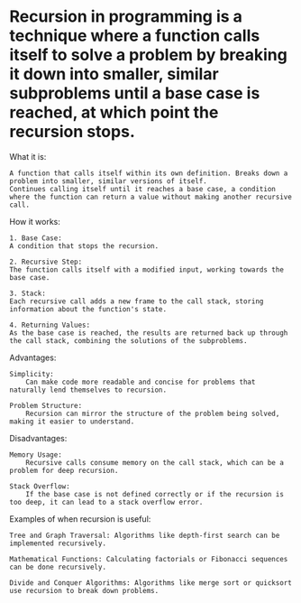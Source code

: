 # Recursion in programming is a technique where a function calls itself to solve a problem by breaking it down into smaller, similar subproblems until a base case is reached, at which point the recursion stops. 

What it is:

    A function that calls itself within its own definition. Breaks down a problem into smaller, similar versions of itself. 
    Continues calling itself until it reaches a base case, a condition where the function can return a value without making another recursive call. 

How it works:

    1. Base Case:
    A condition that stops the recursion. 

    2. Recursive Step:
    The function calls itself with a modified input, working towards the base case.

    3. Stack:
    Each recursive call adds a new frame to the call stack, storing information about the function's state.

    4. Returning Values:
    As the base case is reached, the results are returned back up through the call stack, combining the solutions of the subproblems. 

Advantages:

    Simplicity:
        Can make code more readable and concise for problems that naturally lend themselves to recursion. 
        
    Problem Structure:
        Recursion can mirror the structure of the problem being solved, making it easier to understand. 

Disadvantages:

    Memory Usage:
        Recursive calls consume memory on the call stack, which can be a problem for deep recursion. 
        
    Stack Overflow:
        If the base case is not defined correctly or if the recursion is too deep, it can lead to a stack overflow error. 

Examples of when recursion is useful:

    Tree and Graph Traversal: Algorithms like depth-first search can be implemented recursively. 

    Mathematical Functions: Calculating factorials or Fibonacci sequences can be done recursively. 
    
    Divide and Conquer Algorithms: Algorithms like merge sort or quicksort use recursion to break down problems. 
